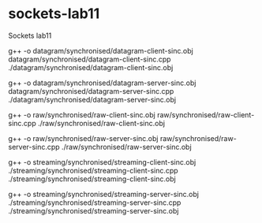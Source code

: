 # sockets-lab11
Sockets lab11

g++ -o datagram/synchronised/datagram-client-sinc.obj datagram/synchronised/datagram-client-sinc.cpp 
./datagram/synchronised/datagram-client-sinc.obj

g++ -o datagram/synchronised/datagram-server-sinc.obj datagram/synchronised/datagram-server-sinc.cpp
./datagram/synchronised/datagram-server-sinc.obj

g++ -o raw/synchronised/raw-client-sinc.obj raw/synchronised/raw-client-sinc.cpp
./raw/synchronised/raw-client-sinc.obj 

g++ -o raw/synchronised/raw-server-sinc.obj raw/synchronised/raw-server-sinc.cpp 
./raw/synchronised/raw-server-sinc.obj

g++ -o streaming/synchronised/streaming-client-sinc.obj ./streaming/synchronised/streaming-client-sinc.cpp
./streaming/synchronised/streaming-client-sinc.obj

g++ -o streaming/synchronised/streaming-server-sinc.obj ./streaming/synchronised/streaming-server-sinc.cpp
./streaming/synchronised/streaming-server-sinc.obj 